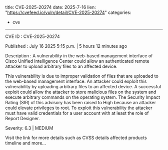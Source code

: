  
title: CVE-2025-20274
date: 2025-7-16
lien: "https://cvefeed.io/vuln/detail/CVE-2025-20274"
categories:
  - cve
---

CVE ID : CVE-2025-20274

Published :  July 16
2025
5:15 p.m. | 5 hours
12 minutes ago

Description : A vulnerability in the web-based management interface of Cisco Unified Intelligence Center could allow an authenticated
remote attacker to upload arbitrary files to an affected device.

This vulnerability is due to improper validation of files that are uploaded to the web-based management interface. An attacker could exploit this vulnerability by uploading arbitrary files to an affected device. A successful exploit could allow the attacker to store malicious files on the system and execute arbitrary commands on the operating system. The Security Impact Rating (SIR) of this advisory has been raised to High because an attacker could elevate privileges to root. To exploit this vulnerability
the attacker must have valid credentials for a user account with at least the role of Report Designer.

Severity: 6.3 | MEDIUM

Visit the link for more details
such as CVSS details
affected products
timeline
and more...
